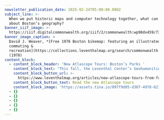 ```yaml
---
newsletter_publication_date: 2025-02-24T05:00:00.000Z
subject_line: >-
  When we put historic maps and computer technology together, what can we learn
  about Boston’s geography?
banner_iiif_image: >-
  https://iiif.digitalcommonwealth.org/iiif/2/commonwealth:wp98dx459/7310,3542,3174,1313/1200,/0/default.jpg
banner_image_caption: >
  David J. Weaver, *[Free 1978 Boston bikemap: featuring an illustrated guide to
  commuting &
  recreation](https://collections.leventhalmap.org/search/commonwealth:fx71g0911)*
  (1978)
content_block:
  - content_block_header: 'New Atlascope Tours: Boston’s Parks '
    content_block_text: "This fall, the Leventhal Center’s Geohumanities & GIS interns helped expand [Atlascope](https://www.atlascope.org/) by georeferencing new urban atlas layers using [Allmaps](https://allmaps.org/), researching geospatial datasets, and writing original Atlascope tours.\_Thanks to the work of **Idana Wilson**\_and\_**Ava Wilcox**, we two new Atlascope tours are now available. These tours show how our modern city has grown in tandem with Boston’s one-of-a-kind park system.\n"
    content_block_button_url: >-
      https://www.leventhalmap.org/articles/new-atlascope-tours-from-fall-2024-interns/
    content_block_button_text: Read the new Atlascope tours
    content_block_image: 'https://assets.tina.io/097f9d05-d307-4978-823b-d332ea55d27e/Atlascope.png'
  - {}
  - {}
  - {}
  - {}
  - {}
---
```


